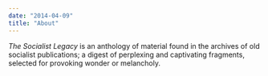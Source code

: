 ```yaml
---
date: "2014-04-09"
title: "About"
---
```


*The Socialist Legacy* is an anthology of material found in the archives of old socialist publications; a digest of perplexing and captivating fragments, selected for provoking wonder or melancholy.
